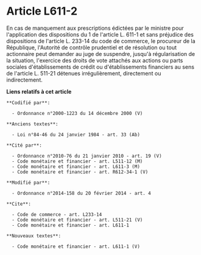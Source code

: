 # Article L611-2

En cas de manquement aux prescriptions édictées par le ministre pour l'application des dispositions du 1 de l'article L.
611-1 et sans préjudice des dispositions de l'article L. 233-14 du code de commerce, le procureur de la République,
l'Autorité de contrôle prudentiel et de résolution ou tout actionnaire peut demander au juge de suspendre, jusqu'à
régularisation de la situation, l'exercice des droits de vote attachés aux actions ou parts sociales d'établissements de
crédit ou d'établissements financiers au sens de l'article L. 511-21 détenues irrégulièrement, directement ou indirectement.

**Liens relatifs à cet article**

	**Codifié par**:

	  - Ordonnance n°2000-1223 du 14 décembre 2000 (V)

	**Anciens textes**:

	  - Loi n°84-46 du 24 janvier 1984 - art. 33 (Ab)

	**Cité par**:

	  - Ordonnance n°2010-76 du 21 janvier 2010 - art. 19 (V)
	  - Code monétaire et financier - art. L511-12 (M)
	  - Code monétaire et financier - art. L611-3 (M)
	  - Code monétaire et financier - art. R612-34-1 (V)

	**Modifié par**:

	  - Ordonnance n°2014-158 du 20 février 2014 - art. 4

	**Cite**:

	  - Code de commerce - art. L233-14
	  - Code monétaire et financier - art. L511-21 (V)
	  - Code monétaire et financier - art. L611-1

	**Nouveaux textes**:

	  - Code monétaire et financier - art. L611-1 (V)
